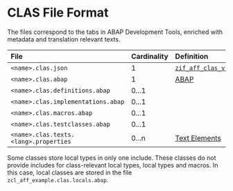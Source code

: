# CLAS File Format

The files correspond to the tabs in ABAP Development Tools, enriched with metadata and translation relevant texts.

File | Cardinality | Definition | Schema | Example
:--- | :---  | :--- | :--- | :---
`<name>.clas.json` | 1 | [`zif_aff_clas_v1.intf.abap`](./type/zif_aff_clas_v1.intf.abap) | [`clas.json`](./clas.json) | [`zcl_aff_example.clas.json`](./examples/zcl_aff_example.clas.json)
`<name>.clas.abap` | 1 | [ABAP](https://help.sap.com/doc/abapdocu_cp_index_htm/CLOUD/en-US/index.htm?file=abapclass.htm) | - | [`zcl_aff_example.clas.abap`](./examples/zcl_aff_example.clas.abap)
`<name>.clas.definitions.abap` | 0...1 | | - | [`zcl_aff_example.clas.definitions.abap`](./examples/zcl_aff_example.clas.definitions.abap)
`<name>.clas.implementations.abap` | 0...1 | | - | [`zcl_aff_example.clas.implementations.abap`](./examples/zcl_aff_example.clas.implementations.abap)
`<name>.clas.macros.abap` | 0...1 | | - | [`zcl_aff_example.clas.macros.abap`](./examples/zcl_aff_example.clas.macros.abap)
`<name>.clas.testclasses.abap` | 0...1 | | - | [`zcl_aff_example.clas.testclasses.abap`](./examples/zcl_aff_example.clas.testclasses.abap)
`<name>.clas.texts.<lang>.properties` | 0...n | [Text Elements](https://help.sap.com/viewer/c238d694b825421f940829321ffa326a/7.40.19/en-US/4ec6cf916e391014adc9fffe4e204223.html) | - | [`zcl_aff_example.clas.texts.en.properties`](./examples/zcl_aff_example.clas.texts.en.properties)


Some classes store local types in only one include.
These classes do not provide includes for class-relevant local types, local types and macros.
In this case, local classes are stored in the file `zcl_aff_example.clas.locals.abap`.
